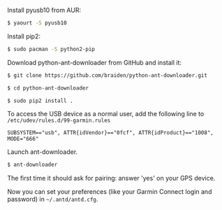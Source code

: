 <!-- 
.. title: Garmin Forerunner 410
.. slug: garmin-forerunner-410
.. date: 2013-07-27T00:00:00+02:00
.. tags: archlinux, garmin, ant
.. link: 
.. description: 
.. type: text
-->

Install pyusb10 from AUR:

```bash
$ yaourt -S pyusb10
```

Install pip2:

```bash
$ sudo pacman -S python2-pip
```

Download python-ant-downloader from GitHub and install it:

```bash
$ git clone https://github.com/braiden/python-ant-downloader.git
```

```bash
$ cd python-ant-downloader
```

```bash
$ sudo pip2 install .
```

To access the USB device as a normal user, add the following line to
`/etc/udev/rules.d/99-garmin.rules`

```
SUBSYSTEM=="usb", ATTR{idVendor}=="0fcf", ATTR{idProduct}=="1008", MODE="666"
```

Launch ant-downloader.
```bash
$ ant-downloader
```

The first time it should ask for pairing: answer 'yes' on your GPS device.

Now you can set your preferences (like your Garmin Connect login and password)
in `~/.antd/antd.cfg`.
